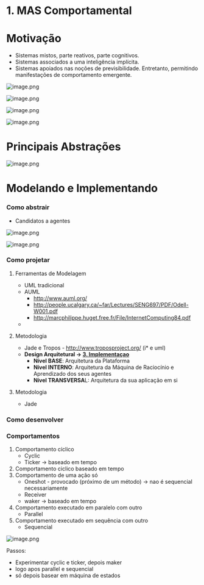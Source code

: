 # 1. MAS Comportamental

# Motivação

- Sistemas mistos, parte reativos, parte cognitivos.
- Sistemas associados a uma inteligência implícita.
- Sistemas apoiados nas noções de previsibilidade. Entretanto, permitindo manifestações de comportamento emergente.

![image.png](../img/2-1-motivacao1.png)

![image.png](../img/2-2-motivacao2.png)

![image.png](../img/2-3-motivacao3.png)

![image.png](../img/2-4-abstracao-comportamental.png)

# Principais Abstrações

![image.png](../img/2-5-comportamental.png)

# Modelando e Implementando

### Como abstrair

- Candidatos a agentes

![image.png](../img/2-6-como-abstrair1.png)

![image.png](../img/2-7-como-abstrair2.png)

### Como projetar

1. Ferramentas de Modelagem
    - UML tradicional
    - AUML
        - http://www.auml.org/
        - http://people.ucalgary.ca/~far/Lectures/SENG697/PDF/Odell-W001.pdf
        - http://marcphilippe.huget.free.fr/File/InternetComputing84.pdf
    - 
2. Metodologia 
    - Jade e Tropos - http://www.troposproject.org/ (i* e uml)
    - **Design Arquitetural → [3. Implementaçao](./3-implementacao.md)**
        - **Nível BASE**: Arquitetura da Plataforma
        - **Nível INTERNO**: Arquitetura da Máquina de Raciocínio e Aprendizado dos seus agentes
        - **Nível TRANSVERSA**L: Arquitetura da sua aplicação em si

3. Metodologia
    - Jade

### Como desenvolver

### Comportamentos

1. Comportamento cíclico
    - Cyclic
    - Ticker → baseado em tempo
2. Comportamento ciclico baseado em tempo
3. Comportamento de uma ação só
    - Oneshot - provocado (próximo de um método) → nao é sequencial necessariamente
    - Receiver
    - waker → baseado em tempo
4. Comportamento executado em paralelo com outro
    - Parallel
5. Comportamento executado em sequência com outro
    - Sequencial

![image.png](../img/2-8-comportamentos.png)

Passos:

- Experimentar cyclic e ticker, depois maker
- logo apos parallel e sequencial
- só depois basear em máquina de estados